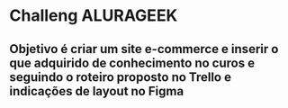# Challeng ALURAGEEK

## Objetivo é criar um  site e-commerce e inserir o que adquirido de conhecimento no curos e seguindo o roteiro proposto no Trello e indicações de layout no Figma

